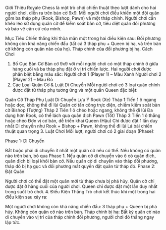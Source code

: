 Giới Thiệu
Royale Chess là một trò chơi chiến thuật theo lượt dành cho hai người chơi, diễn ra trên bàn cờ 9x9. Mỗi người chơi điều khiển một đội quân gồm ba tháp phụ (Rook, Bishop, Pawn) và một tháp chính. Người chơi cần khéo léo sử dụng quân cờ để kiểm soát bàn cờ, tiêu diệt quân đối phương và bảo vệ căn cứ của mình.

Mục Tiêu
Chiến thắng khi thỏa mãn một trong hai điều kiện sau:
Đối phương không còn khả năng chiến đấu (tất cả 3 tháp phụ + Queen bị hạ, và trên bàn cờ không còn quân nào của họ).
Tháp chính của đối phương bị hạ.
Cách Chơi
1. Bố Cục Bàn Cờ
Bàn cờ 9x9 với mỗi người chơi có một tháp chính ở giữa hàng cuối và ba tháp phụ đặt ở vị trí chiến lược.
Hai người chơi được phân biệt bằng màu sắc:
Người chơi 1 (Player 1) – Màu Xanh
Người chơi 2 (Player 2) – Màu Đỏ
2. Các Loại Quân Cờ & Luật Di Chuyển
Mỗi người chơi có 3 loại quân chính được đặt từ tháp phụ tương ứng và một quân Queen đặc biệt:

Quân Cờ	Tháp Phụ	Luật Di Chuyển	Lưu Ý
Rook (Xe)	Tháp 1	Tiến 1 ô ngang hoặc dọc, không thể đi lùi	Quân cờ tấn công trực diện, chiếm kiểm soát bàn cờ
Bishop (Tượng)	Tháp 2	Tiến 1 ô chéo hoặc ngang, không thể đi lùi	Đa dụng hơn Rook, có thể lách qua quân địch
Pawn (Tốt)	Tháp 3	Tiến 1 ô thẳng hoặc chéo	Đơn vị cơ bản, dễ triển khai
Queen (Hậu)	Chỉ được đặt 1 lần duy nhất	Di chuyển như Rook + Bishop + Pawn, không thể đi lùi	Lá bài chiến thuật quan trọng
3. Luật Chơi
Mỗi lượt, người chơi có 2 giai đoạn (Phase):

Phase 1: Di Chuyển

Bắt buộc phải di chuyển ít nhất một quân cờ nếu có thể.
Nếu không có quân nào trên bàn, bỏ qua Phase 1.
Nếu quân cờ di chuyển vào ô có quân địch, quân địch bị loại khỏi bàn cờ.
Nếu quân cờ di chuyển vào tháp đối phương, tháp đó bị hạ gục và đối phương mất quyền đặt quân từ tháp đó.
Phase 2: Đặt Quân

Người chơi có thể đặt một quân mới từ tháp chưa bị phá hủy.
Quân cờ chỉ được đặt ở hàng cuối của người chơi.
Queen chỉ được đặt một lần duy nhất trong suốt trò chơi.
4. Điều Kiện Thắng
Trò chơi kết thúc khi một trong hai điều kiện sau xảy ra:

Một người chơi không còn khả năng chiến đấu:
3 tháp phụ + Queen bị phá hủy.
Không còn quân cờ nào trên bàn.
Tháp chính bị hạ:
Bất kỳ quân cờ nào di chuyển vào vị trí của tháp chính đối phương, người chơi đó thắng ngay lập tức.
